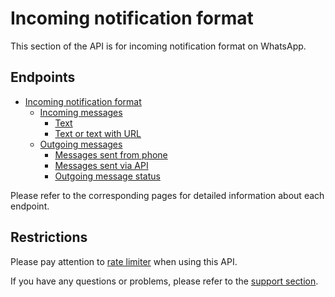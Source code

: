 # Incoming notification format

This section of the API is for incoming notification format on WhatsApp. 
## Endpoints

* [Incoming notification format](api/receiving/notifications-format/index.md)
    * [Incoming messages](api/receiving/notifications-format/incoming-message/index.md)
        * [Text](api/receiving/notifications-format/incoming-message/text.md)
        * [Text or text with URL](api/receiving/notifications-format/incoming-message/extended-text.md)
    * [Outgoing messages](api/receiving/notifications-format/outgoing-message/index.md)
        * [Messages sent from phone](api/receiving/notifications-format/outgoing-message/phone.md)
        * [Messages sent via API](api/receiving/notifications-format/outgoing-message/api.md)
        * [Outgoing message status](api/receiving/notifications-format/outgoing-message/status.md)

Please refer to the corresponding pages for detailed information about each endpoint.
## Restrictions

Please pay attention to [rate limiter](api/rate-limiter.md) when using this API.

If you have any questions or problems, please refer to the [support section](support.md).